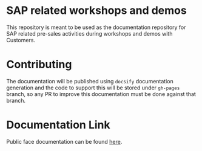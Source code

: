 # SAP related workshops and demos

This repository is meant to be used as the documentation repository for SAP related pre-sales activities during workshops and demos with Customers.

# Contributing

The documentation will be published using `docsify` documentation generation and the code to support this will be stored under `gh-pages` branch, so any PR to improve this documentation must be done against that branch.

# Documentation Link

Public face documentation can be found [here](https://redhat-sap.github.io/sap-workshops/).
